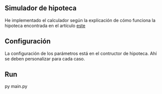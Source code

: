 ## Simulador de hipoteca
He implementado el calculador según la explicación de cómo funciona la hipoteca encontrada en el artículo [este](tbd)

## Configuración
La configuración de los parámetros está en el contructor de hipoteca. Ahí se deben personalizar para cada caso.

## Run
py main.py